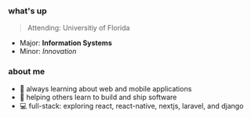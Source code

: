 <!-- this is my personal github read.me --> 

### what's up
> Attending: Universitiy of Florida
- Major: **Information Systems**
- Minor: *Innovation*

### about me
- 🔭 always learning about web and mobile applications
- 🤳 helping others learn to build and ship software
- 💻 full-stack: exploring react, react-native, nextjs, laravel, and django

